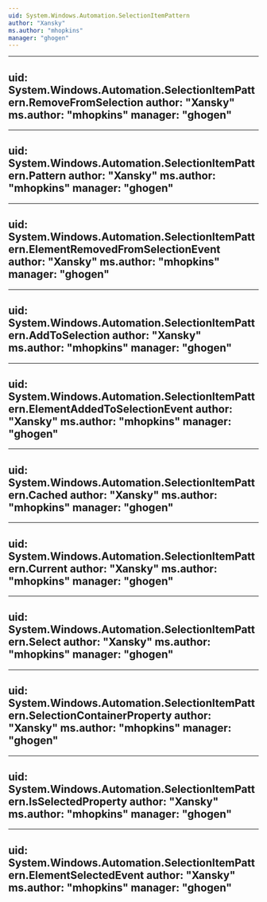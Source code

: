 ```yaml
---
uid: System.Windows.Automation.SelectionItemPattern
author: "Xansky"
ms.author: "mhopkins"
manager: "ghogen"
---
```


---
uid: System.Windows.Automation.SelectionItemPattern.RemoveFromSelection
author: "Xansky"
ms.author: "mhopkins"
manager: "ghogen"
---

---
uid: System.Windows.Automation.SelectionItemPattern.Pattern
author: "Xansky"
ms.author: "mhopkins"
manager: "ghogen"
---

---
uid: System.Windows.Automation.SelectionItemPattern.ElementRemovedFromSelectionEvent
author: "Xansky"
ms.author: "mhopkins"
manager: "ghogen"
---

---
uid: System.Windows.Automation.SelectionItemPattern.AddToSelection
author: "Xansky"
ms.author: "mhopkins"
manager: "ghogen"
---

---
uid: System.Windows.Automation.SelectionItemPattern.ElementAddedToSelectionEvent
author: "Xansky"
ms.author: "mhopkins"
manager: "ghogen"
---

---
uid: System.Windows.Automation.SelectionItemPattern.Cached
author: "Xansky"
ms.author: "mhopkins"
manager: "ghogen"
---

---
uid: System.Windows.Automation.SelectionItemPattern.Current
author: "Xansky"
ms.author: "mhopkins"
manager: "ghogen"
---

---
uid: System.Windows.Automation.SelectionItemPattern.Select
author: "Xansky"
ms.author: "mhopkins"
manager: "ghogen"
---

---
uid: System.Windows.Automation.SelectionItemPattern.SelectionContainerProperty
author: "Xansky"
ms.author: "mhopkins"
manager: "ghogen"
---

---
uid: System.Windows.Automation.SelectionItemPattern.IsSelectedProperty
author: "Xansky"
ms.author: "mhopkins"
manager: "ghogen"
---

---
uid: System.Windows.Automation.SelectionItemPattern.ElementSelectedEvent
author: "Xansky"
ms.author: "mhopkins"
manager: "ghogen"
---

